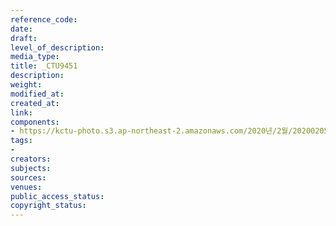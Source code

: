 ```yaml
---
reference_code: 
date: 
draft: 
level_of_description: 
media_type: 
title: _CTU9451
description: 
weight: 
modified_at: 
created_at: 
link: 
components:
- https://kctu-photo.s3.ap-northeast-2.amazonaws.com/2020년/2월/20200205_김명환+위원장+인터뷰/_CTU9451.jpg
tags:
- 
creators: 
subjects: 
sources: 
venues: 
public_access_status: 
copyright_status: 
---
```

